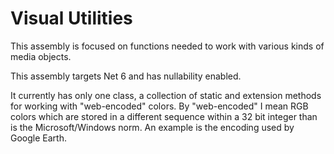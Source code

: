 # Visual Utilities

This assembly is focused on functions needed to work with various kinds of media objects.

This assembly targets Net 6 and has nullability enabled.

It currently has only one class, a collection of static and extension methods for working with "web-encoded" colors. By "web-encoded" I mean RGB colors which are stored in a different sequence within a 32 bit integer than is the Microsoft/Windows norm. An example is the encoding used by Google Earth.
